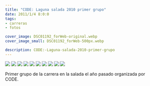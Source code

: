 ```yaml
---
title: "CODE: Laguna salada 2010 primer grupo"
date: 2011/1/4 8:0:0
tags:
- carreras
- fotos

cover_image: DSC01192_forWeb-original.webp
cover_image_small: DSC01192_forWeb-500px.webp

description: CODE:-Laguna-salada-2010-primer-grupo
---
```



[![](DSC01192_forWeb-800px.webp)](DSC01192_forWeb-original.webp)
[![](DSC01200_forWeb-800px.webp)](DSC01200_forWeb-original.webp)
[![](DSC01201_forWeb-800px.webp)](DSC01201_forWeb-original.webp)
[![](DSC01204_forWeb-800px.webp)](DSC01204_forWeb-original.webp)
[![](DSC01222_forWeb-800px.webp)](DSC01222_forWeb-original.webp)
[![](DSC01257_forWeb-800px.webp)](DSC01257_forWeb-original.webp)
[![](DSC01256_forWeb-800px.webp)](DSC01256_forWeb-original.webp)
[![](DSC01239_forWeb-800px.webp)](DSC01239_forWeb-original.webp)
[![](DSC01232_forWeb-800px.webp)](DSC01232_forWeb-original.webp)
[![](DSC01225_forWeb-800px.webp)](DSC01225_forWeb-original.webp)

Primer grupo de la carrera en la salada el año pasado organizada por CODE.
